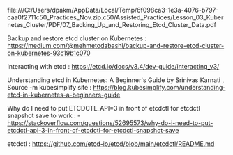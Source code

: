 file:///C:/Users/dpakm/AppData/Local/Temp/6f098ca3-1e3a-4076-b797-caa0f2711c50_Practices_Nov.zip.c50/Assisted_Practices/Lesson_03_Kubernetes_Cluster/PDF/07_Backing_Up_and_Restoring_Etcd_Cluster_Data.pdf

Backup and restore etcd cluster on Kubernetes : https://medium.com/@mehmetodabashi/backup-and-restore-etcd-cluster-on-kubernetes-93c19b1c070


Interacting with etcd : https://etcd.io/docs/v3.4/dev-guide/interacting_v3/

Understanding etcd in Kubernetes: A Beginner's Guide by Srinivas Karnati , Source -m kubesimplify site
 : https://blog.kubesimplify.com/understanding-etcd-in-kubernetes-a-beginners-guide

 Why do I need to put ETCDCTL_API=3 in front of etcdctl for etcdctl snapshot save to work  : - https://stackoverflow.com/questions/52695573/why-do-i-need-to-put-etcdctl-api-3-in-front-of-etcdctl-for-etcdctl-snapshot-save


etcdctl : https://github.com/etcd-io/etcd/blob/main/etcdctl/README.md


